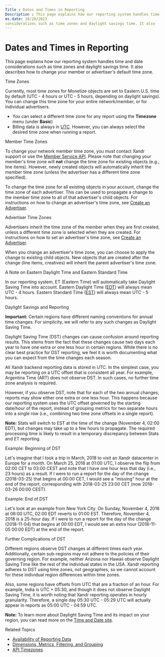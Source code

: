```yaml
---
Title : Dates and Times in Reporting
Description : This page explains how our reporting system handles time and date
ms.date: 10/28/2023
considerations such as time zones and daylight savings time. It also
---
```



# Dates and Times in Reporting





This page explains how our reporting system handles time and date
considerations such as time zones and daylight savings time. It also
describes how to change your member or advertiser's default time zone.

Time Zones

Currently, most time zones for Monetize objects
are set to Eastern U.S. time by default (UTC - 4 hours or UTC - 5 hours,
depending on daylight savings). You can change this time zone for your
entire network/member, or for individual advertisers.

- You can select a different time zone for any report using the
  **Timezone** menu (under
  **Basic**)
- Billing data is always in
  <a href="http://en.wikipedia.org/wiki/Coordinated_Universal_Time"
  class="xref" target="_blank">UTC</a>. However, you can always select
  the desired time zone when running a report.

Member Time Zones

To change your network member time zone, you must contact
Xandr support or use the <a
href="xandr-api/member-service.md"
class="xref" target="_blank">Member Service API</a>. Please note that
changing your member's time zone will **not** change the time zone for
existing objects (e.g., line items). However, newly created objects will
automatically inherit the member time zone (unless the advertiser has a
different time zone specified).

To change the time zone for all existing objects in your account, change
the time zone of each advertiser. This can be used to propagate a change
to the member time zone to all of that advertiser's child objects. For
instructions on how to change an advertiser's time zone, see
<a href="create-an-advertiser.md" class="xref">Create an
Advertiser</a>.

Advertiser Time Zones

Advertisers inherit the time zone of the member when they are first
created, unless a different time zone is selected when they are created.
For instructions on how to set an advertiser's time zone, see
<a href="create-an-advertiser.md" class="xref">Create an
Advertiser</a>.

When you change an advertiser's time zone, you can choose to apply the
change to existing child objects. New objects that are created after the
change (line items, creatives) will inherit the parent advertiser's time
zone.

A Note on Eastern Daylight Time and Eastern Standard Time

In our reporting system, ET (Eastern Time) will automatically take
Daylight Saving Time into account. Eastern Daylight Time
(<a href="http://en.wikipedia.org/wiki/Eastern_Daylight_Time"
class="xref" target="_blank">EDT</a>) will always mean UTC - 4 hours.
Eastern Standard Time
(<a href="http://en.wikipedia.org/wiki/Eastern_Time_Zone" class="xref"
target="_blank">EST</a>) will always mean UTC - 5 hours.

Daylight Savings and Reporting



<b>Important:</b> Certain regions have
different naming conventions for annual time changes. For simplicity, we
will refer to any such changes as Daylight Saving Time.



Daylight Saving Time (DST) changes can cause confusion around reporting
results. This stems from the fact that these changes cause two days each
year to have one extra or one less hour in certain regions. While there
is no clear best practice for DST reporting, we feel it is worth
documenting what you can expect from the time changes each season.

All Xandr backend reporting data is stored in
UTC. In the simplest case, you may be reporting on a UTC offset that is
consistent all year. For example, Argentina Time (ART) does not observe
DST. In such cases, no further time zone analysis is required.

However, if you observe DST, note that for each of the two annual
changes, reports may show either one extra or one less hour. This
happens because our reporting system uses the UTC offset governed by the
starting date/hour of the report, instead of grouping metrics for two
separate hours into a single row (i.e., combining two time zone offsets
in a single report).



<b>Note:</b> Stats will switch to EST at the
time of the change (November 4, 02:00 EDT), but changes may take up to a
few hours to propagate. The required processing time is likely to result
in a temporary discrepancy between Stats and ET reporting.



Example: Beginning of DST

Let's imagine that I took a trip in March, 2018 to visit an
Xandr datacenter in Europe for a month. On March
25, 2018 at 01:00 UTC, I observe the flip from 02:00 CET to 03:00 CEST
and note that I have one hour less that day (i.e., 23 hours) as a
result. If I were to run a report for the day of the change (2018-03-25)
that begins at 00:00 CET, I would see a "missing" hour at the end of the
report, corresponding with 2018-03-25 23:00 CET (now 2018-03-26 00:00
CEST).

Example: End of DST

Let's look at an example from New York City. On Sunday, November 4, 2018
at 06:00 UTC, 02:00 EDT reverts to 01:00 EST. Therefore, November 4,
2018 is a 25-hour day. If I were to run a report for the day of the
change (2018-11-04) that begins at 00:00 EDT, I would see an extra hour
(2018-11-05 00:00 EDT) at the end of the report.

Further Complications of DST

Different regions observe DST changes at different times each year.
Additionally, certain sub-regions may not adhere to the policies of
their governing region. For example, neither Arizona nor Hawaii observe
Daylight Saving Time like the rest of the individual states in the USA.
Xandr reporting adheres to DST using time zones,
not geographies, so we cannot account for these individual region
differences within time zones.

Also, some regions have offsets from UTC that are a fraction of an hour.
For example, India is UTC + 05:30, and though it does not observe
Daylight Saving Time, it is worth noting that
Xandr reporting operates in hourly granularity.
Therefore, a single day 05:30 UTC - 05:29 UTC will actually appear in
reports as 05:00 UTC - 04:59 UTC.



<b>Note:</b> To learn more about Daylight
Saving Time and its impact on your region, you can read more on the
<a href="http://www.timeanddate.com/time/dst/" class="xref"
target="_blank">Time and Date site</a>.



Related Topics

- <a href="availability-of-reporting-data.md" class="xref">Availability
  of Reporting Data</a>
- <a href="dimensions-metrics-filtering-and-grouping.md"
  class="xref">Dimensions, Metrics, Filtering, and Grouping</a>
- <a
  href="xandr-api/api-timezones.md"
  class="xref" target="_blank">API Timezones</a>






